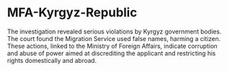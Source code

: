 # MFA-Kyrgyz-Republic
The investigation revealed serious violations by Kyrgyz government bodies. The court found the Migration Service used false names, harming a citizen. These actions, linked to the Ministry of Foreign Affairs, indicate corruption and abuse of power aimed at discrediting the applicant and restricting his rights domestically and abroad.

